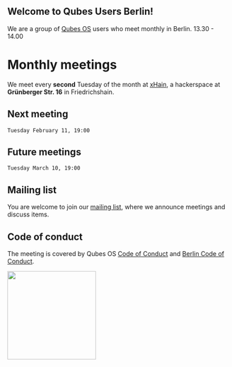 ## Welcome to Qubes Users Berlin!

We are a group of [Qubes OS](https://www.qubes-os.org) users who meet monthly in Berlin. 
13.30 - 14.00
# Monthly meetings

We meet every **second** Tuesday of the month at [xHain](https://x-hain.de/de/page/calendar/), a hackerspace at **Grünberger Str. 16** in Friedrichshain.

## Next meeting

```
Tuesday February 11, 19:00
```

## Future meetings

```
Tuesday March 10, 19:00
```


## Mailing list

You are welcome to join our [mailing list](https://www.autistici.org/mailman/listinfo/qub), where we announce meetings and discuss items.

## Code of conduct

The meeting is covered by Qubes OS [Code of Conduct](https://qubes-os.org/code-of-conduct) and [Berlin Code of Conduct](https://berlincodeofconduct.org/). 

<img src="https://github.com/QubesOS/qubes-attachment/raw/master/icons/qubes-community-event/qubes-community-event.png" align="center" width="200">
